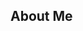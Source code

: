 ## About Me

<!--
**ezhil-34/ezhil-34** is a ✨ _special_ ✨ repository because its `README.md` (this file) appears on your GitHub profile.

Here are some ideas to get you started:

- 🔭 I’m currently working on ... Full Stack project that blend creativity
- 🌱 I’m currently learning ... Full Stack 
- 👯 I’m looking to collaborate on ... AI/ML + Web dev
- 🤔 I’m looking for help with ... Becoming a CP Wizard 🧙‍♂️
- 💬 Ask me about ... Machine learning
- 📫 How to reach me: ... mayilvagananezhil@gmail.com
- ⚡ Fun fact: ... It's super cool to code at 3 AM
-->
